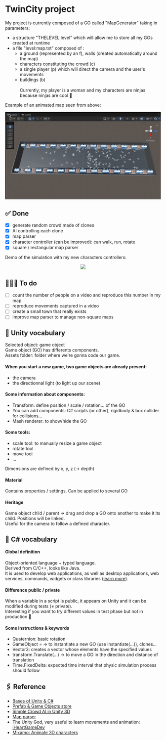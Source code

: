 # TwinCity project

My project is currently composed of a GO called "MapGenerator" taking in parameters:
- a structure "THELEVEL:level" which will allow me to store all my GOs created at runtime
- a file "level:map.txt" composed of :
	- a ground (represented by an f), walls (created automatically around the map)
	- characters constituting the crowd (c)
	- a single player (p) which will direct the camera and the user's movements
	- buildings (b)<br/><br/>
Currently, my player is a woman and my characters are ninjas because ninjas are cool 🥷<br/>

Example of an animated map seen from above:
<p align="center">
	<img src="./Demo/vueHaute.gif" >
</p>

## ✅ Done
- [x] generate random crowd made of clones
- [x] AI controlling each clone
- [x] map parser
- [x] character controller (can be improved): can walk, run, rotate
- [x] square / rectangular map parser

Demo of the simulation with my new characters controllers:
<!-- <p align="center">
	<img src="./Demo/move.gif" >
</p> -->

<p align="center">
	<img src="./Demo/newAnimation.gif" >
</p>

## 👩🏻‍🔧 To do
- [ ] count the number of people on a video and reproduce this number in my map
- [ ] reproduce movements captured in a video
- [ ] create a small town that really exists
- [ ] improve map parser to manage non-square maps
<!-- - [ ] crowd counter -->

## 💬 Unity vocabulary

Selected object: game object<br/>
Game object (GO) has differents components.<br/>
Assets folder: folder where we're gonna code our game.<br/>

#### When you start a new game, two game objects are already present:
- the camera
- the directionnal light (to light up our scene)

#### Some information about components:
- Transform: define position / scale / rotation... of the GO
- You can add components: C# scripts (or other), rigidbody & box collider for collisions...
- Mash renderer: to show/hide the GO

#### Some tools:
- scale tool: to manually resize a game object
- rotate tool
- move tool
- ...

Dimensions are defined by x, y, z (-> depth)<br/>

#### Material
Contains properties / settings. Can be applied to several GO<br/>

#### Heritage
Game object child / parent -> drag and drop a GO onto another to make it its child. Positions will be linked.<br/>
Useful for the camera to follow a defined character.<br/>

## 💬 C# vocabulary

#### Global definition

Object-oriented language + typed language.<br/>
Derived from C/C++, looks like Java.<br/>
 It is used to develop web applications, as well as desktop applications, web services, commands, widgets or class libraries ([learn more](https://fr.wikipedia.org/wiki/C_sharp)).<br/>

#### Difference public / private
When a variable in a script is public, it appears on Unity and it can be modified during tests (≠ private).<br/>
Interesting if you want to try different values in test phase but not in production 🤪<br/>

#### Some instructions & keywords
- Quaternion: basic rotation
- GameObject = -> to instantiate a new GO (use Instantiate(...)), clones...
- Vector3: creates a vector whose elements have the specified values
- transform.Translate(...) -> to move a GO in the direction and distance of translation
- Time.FixedDelta: expected time interval that physic simulation process should follow

## 🖇 Reference
- [Bases of Unity & C#](https://www.youtube.com/watch?v=oeiYBMMWU40&t=343s&ab_channel=LaTechavecBertrand)
- [Prefab & Game Objects store](https://assetstore.unity.com/)
- [Simple Crowd AI in Unity 3D](https://www.youtube.com/watch?v=4CCAvUqAC7k&ab_channel=negleft)
- [Map parser](https://www.youtube.com/watch?v=uQys5CLDIRE&ab_channel=baptistekleber)
- The Unity God, very useful to learn movements and animation: [iHeartGameDev](https://www.youtube.com/c/iHeartGameDev/featured)
- [Mixamo: Animate 3D characters](https://www.mixamo.com/#/)

<!-- cas d'usage :
comptage de foule
dépôt d'ordures sauvages
malaises 

jumeaux numériques de villes

donnée synthétique

améliorer sécurité citoyens dans espace public
en mettant à dispo systèmes d'acquisition de données (= l'image ici -> caméras de  vidéoprotection)

Ce qu'ils ont : reproduisent ville dans moteur de jeu open source pour générer leurs problèmes dans un jeu / générer des données synthétiques

données très volumineuses mais peuvent pas entrainer algo d'apprentissage car données = protégées

création d'un monde parallèle, automatisé, transparent pour citoyen

bureau valorisation donnée ministère composé de data scientists, anciens EIG
environnement pluridisciplinaire, traitement donnée

Objectifs : + de transparence pour usager concernant vidéoprotection grâce à plateforme de démo + proposer un tas d'usage aux SP qui veulent s'en servir

Pas de reconnaissance faciale

Possibilité de poursuivre le projet

Comptage approximatif
Taux de fiabilité à renseigner ?

-->
